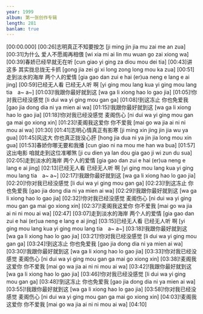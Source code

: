 ```yaml
---
year: 1999
album: 第一张创作专辑
length: 281
banlam: true
---
```

[00:00.000]
[00:26]志明真正不知要按怎 [ji ming jin jia mu zai me an zua]
[00:31]为什么 爱人不愿阁再相偎 [wi xia mi  ai lin mu wuan go zai xiong wa]
[00:39]春娇已经早就无在听 [cun giao yi ging za diou mou dei tia]
[00:43]讲这多 其实拢总拢无卡抓 [gong jia zei  gi xi long zong long mou ka zua]
[00:51]走到淡水的海岸 两个人的爱情 [gia gao dan zui e hai (er)ua  neng e lang e ai jing]
[00:59]已经无人看 已经无人听 啊 [yi ging mou lang kua  yi ging mou lang tia　a~ a~]
[01:03]!我跟你最好就到这 [wa ga li xiong hao lo gao jia]
[01:05]!你对我已经没感觉 [li dui wa yi ging mou gan ga]
[01:08]!到这冻止 你也免爱我 [gao jia dong dia ni ya mien ai wa]
[01:15]!我跟你最好就到这 [wa ga li xiong hao lo gao jia]
[01:18]!你对我已经没感觉 麦阁伤心 [ni dui wa yi ging mou gan ga  mai go xiong xin]
[01:23]!麦阁我这爱你 你不爱我 [mai go wa jia ai ni  ni mou ai wa]
[01:30]
[01:41]志明心情真正有影寒 [ji ming xin jing jin jia wu ya gua]
[01:45]风这大 你也真正拢没心肝 [hong jia dua  ni ya jin jia long mou xin gua]
[01:53]春娇你哪无要和我播 [cun giao ni na mou me han wa bua]
[01:57]这出电影 咱就走到这位准嘟煞 [ji cu dien ya  lan dou gia gao ji wi zun du sua]
[02:05]走到淡水的海岸 两个人的爱情 [gia gao dan zui e hai (er)ua  neng e lang e ai jing]
[02:13]已经无人看 已经无人听 啊 [yi ging mou lang kua  yi ging mou lang tia　a~ a~]
[02:17]!我跟你最好就到这 [wa ga li xiong hao lo gao jia]
[02:20]!你对我已经没感觉 [li dui wa yi ging mou gan ga]
[02:23]!到这冻止 你也免爱我 [gao jia dong dia ni ya mien ai wa]
[02:29]!我跟你最好就到这 [wa ga li xiong hao lo gao jia]
[02:32]!你对我已经没感觉 麦阁伤心 [ni dui wa yi ging mou gan ga  mai go xiong xin]
[02:37]!麦阁我这爱你 你不爱我 [mai go wa jia ai ni  ni mou ai wa]
[02:47]
[03:07]走到淡水的海岸 两个人的爱情 [gia gao dan zui e hai (er)ua  neng e lang e ai jing]
[03:15]已经无人看 已经无人听 啊 [yi ging mou lang kua  yi ging mou lang tia　a~ a~]
[03:18]!我跟你最好就到这 [wa ga li xiong hao lo gao jia]
[03:21]!你对我已经没感觉 [li dui wa yi ging mou gan ga]
[03:24]!到这冻止 你也免爱我 [gao jia dong dia ni ya mien ai wa]
[03:30]!我跟你最好就到这 [wa ga li xiong hao lo gao jia]
[03:33]!你对我已经没感觉 麦阁伤心 [ni dui wa yi ging mou gan ga  mai go xiong xin]
[03:38]!麦阁我这爱你 你不爱我 [mai go wa jia ai ni  ni mou ai wa]
[03:42]!我跟你最好就到这 [wa ga li xiong hao lo gao jia]
[03:46]!你对我已经没感觉 [li dui wa yi ging mou gan ga]
[03:48]!到这冻止 你也免爱我 [gao jia dong dia ni ya mien ai wa]
[03:55]!我跟你最好就到这 [wa ga li xiong hao lo gao jia]
[03:58]!你对我已经没感觉 麦阁伤心  [ni dui wa yi ging mou gan ga  mai go xiong xin]
[04:03]!麦阁我这爱你 你不爱我 [mai go wa jia ai ni  ni mou ai wa]
[04:10]